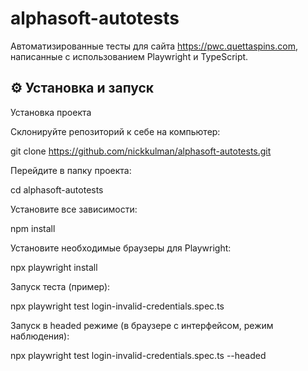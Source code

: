 # alphasoft-autotests
Автоматизированные тесты для сайта https://pwc.quettaspins.com, написанные с использованием Playwright и TypeScript.

## ⚙️ Установка и запуск

Установка проекта

Склонируйте репозиторий к себе на компьютер:

git clone https://github.com/nickkulman/alphasoft-autotests.git

Перейдите в папку проекта:

cd alphasoft-autotests

Установите все зависимости:

npm install

Установите необходимые браузеры для Playwright:

npx playwright install

Запуск теста (пример):

npx playwright test login-invalid-credentials.spec.ts

Запуск в headed режиме (в браузере с интерфейсом, режим наблюдения):

npx playwright test login-invalid-credentials.spec.ts --headed
